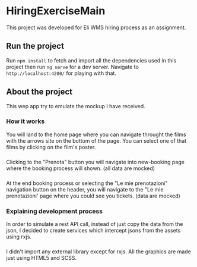 # HiringExerciseMain
This project was developed for Eli WMS hiring process as an assignment.

## Run the project
Run `npm install` to fetch and import all the dependencies used in this project then run `ng serve` for a dev server. Navigate to `http://localhost:4200/` for playing with that.

## About the project
This wep app try to emulate the mockup I have received.
### How it works
You will land to the home page where you can navigate throught the films with the arrows site on the bottom of the page. You can select one of that films by clicking on the film's poster.
###
Clicking to the "Prenota" button you will navigate into new-booking page where the booking process will shown. (all data are mocked)
###
At the end booking process or selecting the "Le mie prenotazioni" navigation button on the header, you will navigate to the "Le mie prenotazioni' page where you could see you tickets. (data are mocked)
### Explaining development process
In order to simulate a rest API call, instead of just copy the data from the json, I decided to create services which intercept jsons from the assets using rxjs.
###
I didn't import any external library except for rxjs. All the graphics are made just using HTML5 and SCSS.
